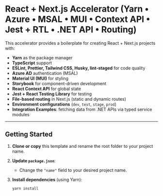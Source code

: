 # React + Next.js Accelerator (Yarn • Azure • MSAL • MUI • Context API • Jest + RTL • .NET API • Routing)

This accelerator provides a boilerplate for creating React + Next.js projects with:

- **Yarn** as the package manager
- **TypeScript** support
- **ESLint, Prettier, Tailwind CSS, Husky, lint-staged** for code quality
- **Azure AD** authentication (MSAL)
- **Material UI (MUI)** for styling
- **Storybook** for component-driven development
- **React Context API** for global state
- **Jest + React Testing Library** for testing
- **File-based routing** in Next.js (static and dynamic routes)
- **Environment configurations** (`dev`, `test`, `stage`, `prod`)
- **Integration Examples**: fetching data from .NET APIs via typed service modules

---

## Getting Started

1. **Clone or copy** this template and rename the root folder to your project name.

2. **Update `package.json`**:
   - Change the `"name"` field to your desired project name.

3. **Install dependencies** (using Yarn):
   ```bash
   yarn install
